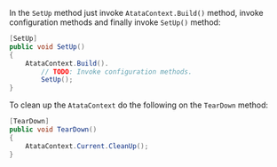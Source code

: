In the `SetUp` method just invoke `AtataContext.Build()` method, invoke configuration methods and finally invoke `SetUp()` method:

```cs
[SetUp]
public void SetUp()
{
    AtataContext.Build().
        // TODO: Invoke configuration methods.
        SetUp();
}
```

To clean up the `AtataContext` do the following on the `TearDown` method:

```cs
[TearDown]
public void TearDown()
{
    AtataContext.Current.CleanUp();
}
```